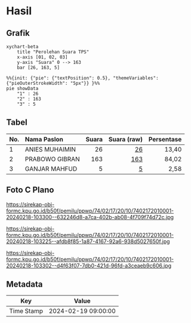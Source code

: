 # Hasil

## Grafik

```mermaid
xychart-beta
    title "Perolehan Suara TPS"
    x-axis [01, 02, 03]
    y-axis "Suara" 0 --> 163
    bar [26, 163, 5]
```

```mermaid
%%{init: {"pie": {"textPosition": 0.5}, "themeVariables": {"pieOuterStrokeWidth": "5px"}} }%%
pie showData
    "1" : 26
    "2" : 163
    "3" : 5
```

## Tabel

| No. | Nama Paslon    | Suara | Suara (raw) | Persentase |
|:--- |:-------------- | -----:| -----------:| ----------:|
| 1   | ANIES MUHAIMIN | 26    | [26][p-1]   | 13,40      |
| 2   | PRABOWO GIBRAN | 163   | [163][p-2]  | 84,02      |
| 3   | GANJAR MAHFUD  | 5     | [5][p-3]    | 2,58       |


[p-1]: https://github.com/gigit-pemilu/pemilu-2024-74-sulawesi-tenggara/blob/main/pilpres/hitung-suara/sub/74-sulawesi-tenggara/sub/02-konawe/sub/17-puriala/sub/2010-mokaleleo/sub/001-tps/sub/paslon-1.txt
[p-2]: https://github.com/gigit-pemilu/pemilu-2024-74-sulawesi-tenggara/blob/main/pilpres/hitung-suara/sub/74-sulawesi-tenggara/sub/02-konawe/sub/17-puriala/sub/2010-mokaleleo/sub/001-tps/sub/paslon-2.txt
[p-3]: https://github.com/gigit-pemilu/pemilu-2024-74-sulawesi-tenggara/blob/main/pilpres/hitung-suara/sub/74-sulawesi-tenggara/sub/02-konawe/sub/17-puriala/sub/2010-mokaleleo/sub/001-tps/sub/paslon-3.txt

## Foto C Plano

https://sirekap-obj-formc.kpu.go.id/b50f/pemilu/ppwp/74/02/17/20/10/7402172010001-20240218-103300--632246d8-a7ca-402b-ab08-4f709f74d72c.jpg

https://sirekap-obj-formc.kpu.go.id/b50f/pemilu/ppwp/74/02/17/20/10/7402172010001-20240218-103225--afdb8f85-1a87-4167-92a6-938d5027650f.jpg

https://sirekap-obj-formc.kpu.go.id/b50f/pemilu/ppwp/74/02/17/20/10/7402172010001-20240218-103302--d4f63f07-7db0-421d-96fd-a3ceaeb9c606.jpg


## Metadata

| Key        | Value               |
| ---------- | ------------------- |
| Time Stamp | 2024-02-19 09:00:00 |



